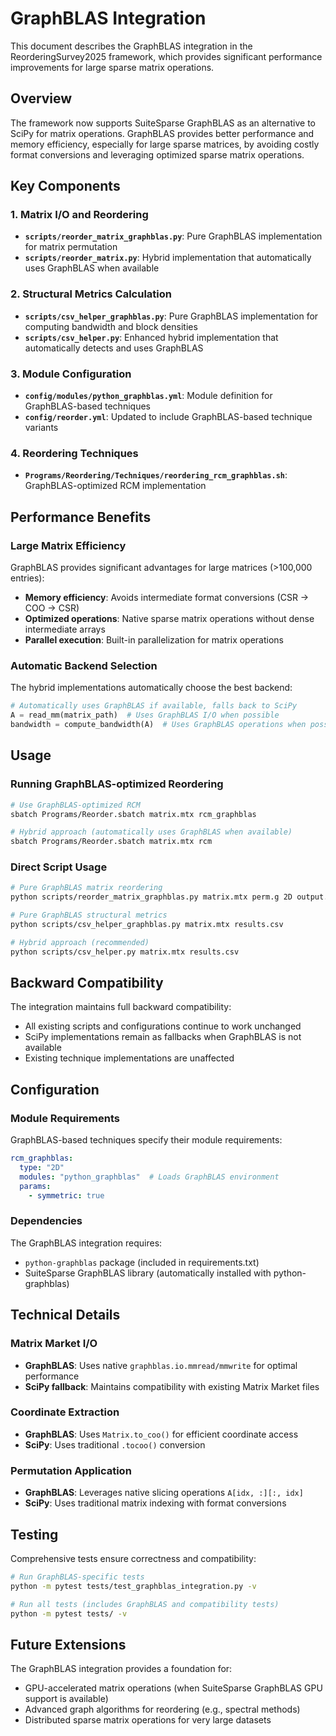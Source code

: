 # GraphBLAS Integration

This document describes the GraphBLAS integration in the ReorderingSurvey2025 framework, which provides significant performance improvements for large sparse matrix operations.

## Overview

The framework now supports SuiteSparse GraphBLAS as an alternative to SciPy for matrix operations. GraphBLAS provides better performance and memory efficiency, especially for large sparse matrices, by avoiding costly format conversions and leveraging optimized sparse matrix operations.

## Key Components

### 1. Matrix I/O and Reordering
- **`scripts/reorder_matrix_graphblas.py`**: Pure GraphBLAS implementation for matrix permutation
- **`scripts/reorder_matrix.py`**: Hybrid implementation that automatically uses GraphBLAS when available

### 2. Structural Metrics Calculation
- **`scripts/csv_helper_graphblas.py`**: Pure GraphBLAS implementation for computing bandwidth and block densities
- **`scripts/csv_helper.py`**: Enhanced hybrid implementation that automatically detects and uses GraphBLAS

### 3. Module Configuration
- **`config/modules/python_graphblas.yml`**: Module definition for GraphBLAS-based techniques
- **`config/reorder.yml`**: Updated to include GraphBLAS-based technique variants

### 4. Reordering Techniques
- **`Programs/Reordering/Techniques/reordering_rcm_graphblas.sh`**: GraphBLAS-optimized RCM implementation

## Performance Benefits

### Large Matrix Efficiency
GraphBLAS provides significant advantages for large matrices (>100,000 entries):
- **Memory efficiency**: Avoids intermediate format conversions (CSR → COO → CSR)
- **Optimized operations**: Native sparse matrix operations without dense intermediate arrays
- **Parallel execution**: Built-in parallelization for matrix operations

### Automatic Backend Selection
The hybrid implementations automatically choose the best backend:
```python
# Automatically uses GraphBLAS if available, falls back to SciPy
A = read_mm(matrix_path)  # Uses GraphBLAS I/O when possible
bandwidth = compute_bandwidth(A)  # Uses GraphBLAS operations when possible
```

## Usage

### Running GraphBLAS-optimized Reordering
```bash
# Use GraphBLAS-optimized RCM
sbatch Programs/Reorder.sbatch matrix.mtx rcm_graphblas

# Hybrid approach (automatically uses GraphBLAS when available)
sbatch Programs/Reorder.sbatch matrix.mtx rcm
```

### Direct Script Usage
```bash
# Pure GraphBLAS matrix reordering
python scripts/reorder_matrix_graphblas.py matrix.mtx perm.g 2D output.mtx

# Pure GraphBLAS structural metrics
python scripts/csv_helper_graphblas.py matrix.mtx results.csv

# Hybrid approach (recommended)
python scripts/csv_helper.py matrix.mtx results.csv
```

## Backward Compatibility

The integration maintains full backward compatibility:
- All existing scripts and configurations continue to work unchanged
- SciPy implementations remain as fallbacks when GraphBLAS is not available
- Existing technique implementations are unaffected

## Configuration

### Module Requirements
GraphBLAS-based techniques specify their module requirements:
```yaml
rcm_graphblas:
  type: "2D"
  modules: "python_graphblas"  # Loads GraphBLAS environment
  params:
    - symmetric: true
```

### Dependencies
The GraphBLAS integration requires:
- `python-graphblas` package (included in requirements.txt)
- SuiteSparse GraphBLAS library (automatically installed with python-graphblas)

## Technical Details

### Matrix Market I/O
- **GraphBLAS**: Uses native `graphblas.io.mmread/mmwrite` for optimal performance
- **SciPy fallback**: Maintains compatibility with existing Matrix Market files

### Coordinate Extraction
- **GraphBLAS**: Uses `Matrix.to_coo()` for efficient coordinate access
- **SciPy**: Uses traditional `.tocoo()` conversion

### Permutation Application
- **GraphBLAS**: Leverages native slicing operations `A[idx, :][:, idx]`
- **SciPy**: Uses traditional matrix indexing with format conversions

## Testing

Comprehensive tests ensure correctness and compatibility:
```bash
# Run GraphBLAS-specific tests
python -m pytest tests/test_graphblas_integration.py -v

# Run all tests (includes GraphBLAS and compatibility tests)
python -m pytest tests/ -v
```

## Future Extensions

The GraphBLAS integration provides a foundation for:
- GPU-accelerated matrix operations (when SuiteSparse GraphBLAS GPU support is available)
- Advanced graph algorithms for reordering (e.g., spectral methods)
- Distributed sparse matrix operations for very large datasets